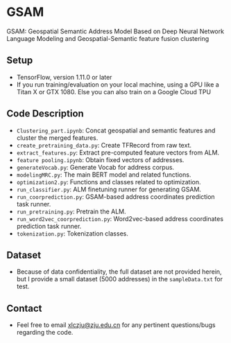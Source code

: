 # GSAM
GSAM: Geospatial Semantic Address Model Based on Deep Neural Network Language Modeling and Geospatial-Semantic feature fusion clustering
## Setup
* TensorFlow, version 1.11.0 or later
* If you run training/evaluation on your local machine, using a GPU like a Titan X or GTX 1080. Else you can also train on a Google Cloud TPU
## Code Description
* `Clustering_part.ipynb`: Concat geospatial and semantic features and cluster the merged features.
* `create_pretraining_data.py`: Create TFRecord from raw text.
* `extract_features.py`: Extract pre-computed feature vectors from ALM.
* `feature pooling.ipynb`: Obtain fixed vectors of addresses.
* `generateVocab.py`: Generate Vocab for address corpus.
* `modelingMRC.py`: The main BERT model and related functions.
* `optimization2.py`: Functions and classes related to optimization.
* `run_classifier.py`: ALM finetuning runner for generating GSAM.
* `run_coorprediction.py`: GSAM-based address coordinates prediction task runner.
* `run_pretraining.py`: Pretrain the ALM.
* `run_word2vec_coorprediction.py`: Word2vec-based address coordinates prediction task runner.
* `tokenization.py`: Tokenization classes.
## Dataset
* Because of data confidentiality, the full dataset are not provided herein, but I provide a small dataset (5000 addresses) in the `sampleData.txt` for test.
## Contact
* Feel free to email xlczju@zju.edu.cn for any pertinent questions/bugs regarding the code.
